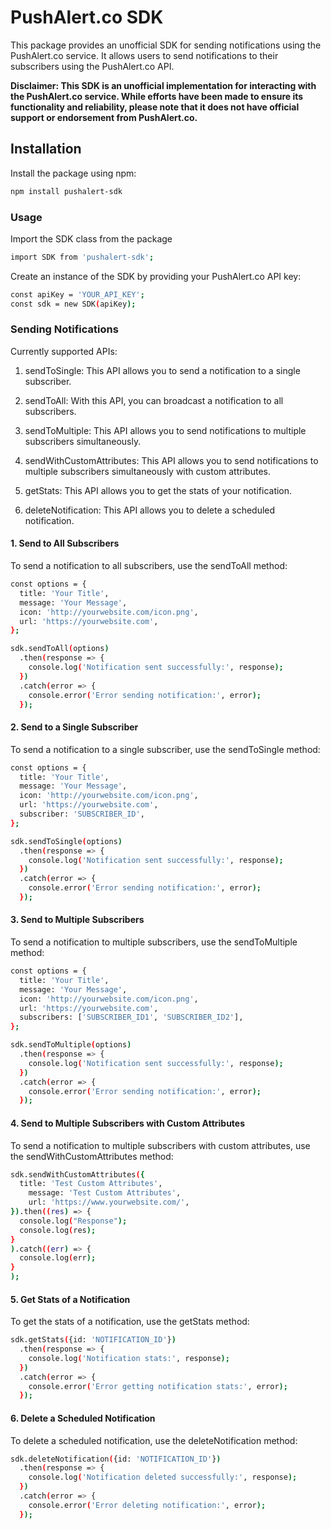 # PushAlert.co SDK 

This package provides an unofficial SDK for sending notifications using the PushAlert.co service. It allows users to send notifications to their subscribers using the PushAlert.co API.

**Disclaimer: This SDK is an unofficial implementation for interacting with the PushAlert.co service. While efforts have been made to ensure its functionality and reliability, please note that it does not have official support or endorsement from PushAlert.co.**

## Installation

Install the package using npm:

```bash
npm install pushalert-sdk
```

### Usage
Import the SDK class from the package

```bash
import SDK from 'pushalert-sdk';
```

Create an instance of the SDK by providing your PushAlert.co API key:

```bash
const apiKey = 'YOUR_API_KEY';
const sdk = new SDK(apiKey);
```

### Sending Notifications
Currently supported APIs:

1. sendToSingle: This API allows you to send a notification to a single subscriber. 

2. sendToAll: With this API, you can broadcast a notification to all subscribers. 

3. sendToMultiple: This API allows you to send notifications to multiple subscribers simultaneously. 

4. sendWithCustomAttributes: This API allows you to send notifications to multiple subscribers simultaneously with custom attributes.

5. getStats: This API allows you to get the stats of your notification.

6. deleteNotification: This API allows you to delete a scheduled notification.

#### 1. Send to All Subscribers
To send a notification to all subscribers, use the sendToAll method:
```bash
const options = {
  title: 'Your Title',
  message: 'Your Message',
  icon: 'http://yourwebsite.com/icon.png',
  url: 'https://yourwebsite.com',
};

sdk.sendToAll(options)
  .then(response => {
    console.log('Notification sent successfully:', response);
  })
  .catch(error => {
    console.error('Error sending notification:', error);
  });
```
#### 2. Send to a Single Subscriber
To send a notification to a single subscriber, use the sendToSingle method:
```bash
const options = {
  title: 'Your Title',
  message: 'Your Message',
  icon: 'http://yourwebsite.com/icon.png',
  url: 'https://yourwebsite.com',
  subscriber: 'SUBSCRIBER_ID',
};

sdk.sendToSingle(options)
  .then(response => {
    console.log('Notification sent successfully:', response);
  })
  .catch(error => {
    console.error('Error sending notification:', error);
  });
```
#### 3. Send to Multiple Subscribers
To send a notification to multiple subscribers, use the sendToMultiple method:

```bash
const options = {
  title: 'Your Title',
  message: 'Your Message',
  icon: 'http://yourwebsite.com/icon.png',
  url: 'https://yourwebsite.com',
  subscribers: ['SUBSCRIBER_ID1', 'SUBSCRIBER_ID2'],
};

sdk.sendToMultiple(options)
  .then(response => {
    console.log('Notification sent successfully:', response);
  })
  .catch(error => {
    console.error('Error sending notification:', error);
  });
```
#### 4. Send to Multiple Subscribers with Custom Attributes
To send a notification to multiple subscribers with custom attributes, use the sendWithCustomAttributes method:

```bash
sdk.sendWithCustomAttributes({
  title: 'Test Custom Attributes',
    message: 'Test Custom Attributes',
    url: 'https://www.yourwebsite.com/',
}).then((res) => {
  console.log("Response");
  console.log(res);
}
).catch((err) => {
  console.log(err);
}
);
```
#### 5. Get Stats of a Notification
To get the stats of a notification, use the getStats method:

```bash
sdk.getStats({id: 'NOTIFICATION_ID'})
  .then(response => {
    console.log('Notification stats:', response);
  })
  .catch(error => {
    console.error('Error getting notification stats:', error);
  });
```
#### 6. Delete a Scheduled Notification
To delete a scheduled notification, use the deleteNotification method:

```bash
sdk.deleteNotification({id: 'NOTIFICATION_ID'})
  .then(response => {
    console.log('Notification deleted successfully:', response);
  })
  .catch(error => {
    console.error('Error deleting notification:', error);
  });
```